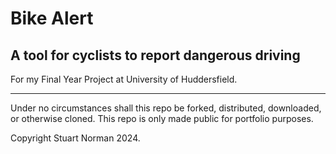 # Bike Alert

## A tool for cyclists to report dangerous driving

For my Final Year Project at University of Huddersfield.

---

Under no circumstances shall this repo be forked, distributed, downloaded, or otherwise cloned. This repo is only made public for portfolio purposes.

Copyright Stuart Norman 2024.
